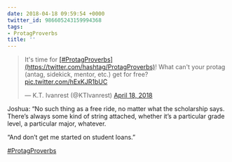 ```yaml
---
date: 2018-04-18 09:59:54 +0000
twitter_id: 986605243159994368
tags:
- ProtagProverbs
title: ''
---
```


<blockquote class="twitter-tweet"><p lang="en" dir="ltr">It&#39;s time for <a href="https://twitter.com/hashtag/ProtagProverbs?src=hash&amp;ref_src=twsrc%5Etfw">[#ProtagProverbs](https://twitter.com/hashtag/ProtagProverbs)</a>! What can&#39;t your protag (antag, sidekick, mentor, etc.) get for free? <a href="https://t.co/hExKJR1bUC">pic.twitter.com/hExKJR1bUC</a></p>&mdash; K.T. Ivanrest (@KTIvanrest) <a href="https://twitter.com/KTIvanrest/status/986484469887414272?ref_src=twsrc%5Etfw">April 18, 2018</a></blockquote>
<script async src="https://platform.twitter.com/widgets.js" charset="utf-8"></script>

Joshua: “No such thing as a free ride, no matter what the scholarship says. There’s always some kind of string attached, whether it’s a particular grade level, a particular major, whatever.

“And don’t get me started on student loans.”

[#ProtagProverbs](https://twitter.com/hashtag/ProtagProverbs)
